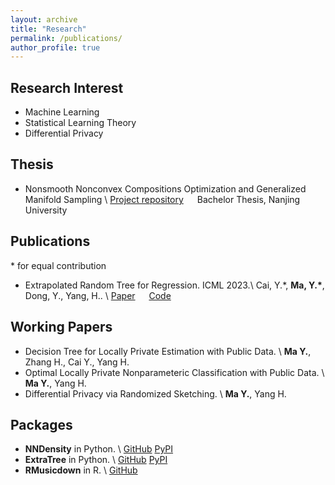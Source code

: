 ```yaml
---
layout: archive
title: "Research"
permalink: /publications/
author_profile: true
---
```



Research Interest
---

- Machine Learning 
- Statistical Learning Theory
- Differential Privacy


Thesis
---

- Nonsmooth Nonconvex Compositions Optimization and Generalized Manifold Sampling \\
[Project repository](https://github.com/Karlmyh/ManifoldSampling) &emsp;  Bachelor Thesis, Nanjing University


Publications
---
\* for equal contribution
- Extrapolated Random Tree for Regression. ICML 2023.\\
Cai, Y.\*, **Ma, Y.\***, Dong, Y., Yang, H.. \\
[Paper](https://proceedings.mlr.press/v202/cai23d.html) &emsp; [Code](https://github.com/Karlmyh/ERTR)


Working Papers
---

- Decision Tree for Locally Private Estimation with Public Data. \\
**Ma Y.**, Zhang H., Cai Y., Yang H.
- Optimal Locally Private Nonparameteric Classification with Public Data. \\
**Ma Y.**, Yang H. 
- Differential Privacy via Randomized Sketching. \\
**Ma Y.**, Yang H. 

Packages
---

- **NNDensity** in Python. \\
[GitHub](https://github.com/Karlmyh/NNDensity)  [PyPI](https://pypi.org/project/NNDensity/)
- **ExtraTree** in Python. \\
[GitHub](https://github.com/Karlmyh/ExtraTree)  [PyPI](https://pypi.org/project/ExtraTree/)
- **RMusicdown** in R. \\
[GitHub](https://github.com/Karlmyh/RMusicDown) 





<!-- {% if author.googlescholar %}
  You can also find my articles on <u><a href="{{author.googlescholar}}">my Google Scholar profile</a>.</u>
{% endif %}

{% include base_path %}

{% for post in site.publications reversed %}
  {% include archive-single.html %}
{% endfor %} -->
